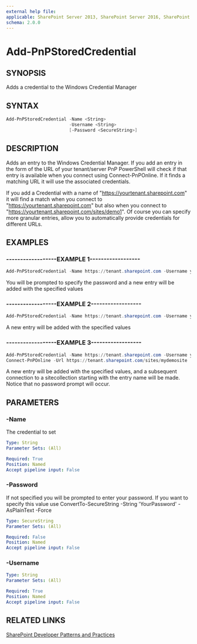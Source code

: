 ```yaml
---
external help file:
applicable: SharePoint Server 2013, SharePoint Server 2016, SharePoint Server 2019, SharePoint Online
schema: 2.0.0
---
```

# Add-PnPStoredCredential

## SYNOPSIS
Adds a credential to the Windows Credential Manager

## SYNTAX 

```powershell
Add-PnPStoredCredential -Name <String>
                        -Username <String>
                        [-Password <SecureString>]
```

## DESCRIPTION
Adds an entry to the Windows Credential Manager. If you add an entry in the form of the URL of your tenant/server PnP PowerShell will check if that entry is available when you connect using Connect-PnPOnline. If it finds a matching URL it will use the associated credentials.

If you add a Credential with a name of "https://yourtenant.sharepoint.com" it will find a match when you connect to "https://yourtenant.sharepoint.com" but also when you connect to "https://yourtenant.sharepoint.com/sites/demo1". Of course you can specify more granular entries, allow you to automatically provide credentials for different URLs.

## EXAMPLES

### ------------------EXAMPLE 1------------------
```powershell
Add-PnPStoredCredential -Name https://tenant.sharepoint.com -Username yourname@tenant.onmicrosoft.com
```

You will be prompted to specify the password and a new entry will be added with the specified values

### ------------------EXAMPLE 2------------------
```powershell
Add-PnPStoredCredential -Name https://tenant.sharepoint.com -Username yourname@tenant.onmicrosoft.com -Password (ConvertTo-SecureString -String "YourPassword" -AsPlainText -Force)
```

A new entry will be added with the specified values

### ------------------EXAMPLE 3------------------
```powershell
Add-PnPStoredCredential -Name https://tenant.sharepoint.com -Username yourname@tenant.onmicrosoft.com -Password (ConvertTo-SecureString -String "YourPassword" -AsPlainText -Force)
Connect-PnPOnline -Url https://tenant.sharepoint.com/sites/mydemosite
```

A new entry will be added with the specified values, and a subsequent connection to a sitecollection starting with the entry name will be made. Notice that no password prompt will occur.

## PARAMETERS

### -Name
The credential to set

```yaml
Type: String
Parameter Sets: (All)

Required: True
Position: Named
Accept pipeline input: False
```

### -Password
If not specified you will be prompted to enter your password. 
If you want to specify this value use ConvertTo-SecureString -String 'YourPassword' -AsPlainText -Force

```yaml
Type: SecureString
Parameter Sets: (All)

Required: False
Position: Named
Accept pipeline input: False
```

### -Username


```yaml
Type: String
Parameter Sets: (All)

Required: True
Position: Named
Accept pipeline input: False
```

## RELATED LINKS

[SharePoint Developer Patterns and Practices](https://aka.ms/sppnp)
